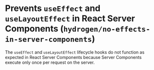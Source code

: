# Prevents `useEffect` and `useLayoutEffect` in React Server Components (`hydrogen/no-effects-in-server-components`)

The `useEffect` and `useLayoutEffect` lifecycle hooks do not function as expected in React Server Components because Server Components execute only once per request on the server.
